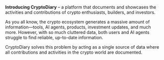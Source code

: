 **Introducing CryptoDiary** – a platform that documents and showcases the activities and contributions of crypto enthusiasts, builders, and investors.

As you all know, the crypto ecosystem generates a massive amount of information—tools, AI agents, products, investment updates, and much more. However, with so much cluttered data, both users and AI agents struggle to find reliable, up-to-date information.

CryptoDiary solves this problem by acting as a single source of data where all contributions and activities in the crypto world are documented.
